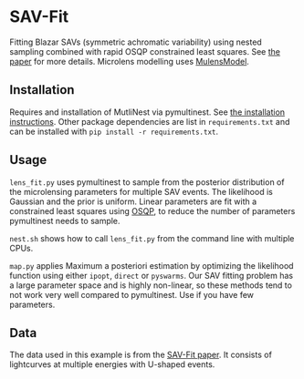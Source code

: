 # SAV-Fit
Fitting Blazar SAVs (symmetric achromatic variability) using nested sampling combined with rapid OSQP constrained least squares. See [the paper](https://iopscience.iop.org/article/10.3847/1538-4357/ac469e) for more details. Microlens modelling uses [MulensModel](https://github.com/rpoleski/MulensModel).

## Installation
Requires and installation of MutliNest via pymultinest. See [the installation instructions](https://johannesbuchner.github.io/PyMultiNest/install.html). Other package dependencies are list in `requirements.txt` and can be installed with `pip install -r requirements.txt`.

## Usage
`lens_fit.py` uses pymultinest to sample from the posterior distribution of the microlensing parameters for multiple SAV events. The likelihood is Gaussian and the prior is uniform. Linear parameters are fit with a constrained least squares using [OSQP](https://osqp.org/docs/examples/least-squares.html), to reduce the number of parameters pymultinest needs to sample.  

`nest.sh` shows how to call `lens_fit.py` from the command line with multiple CPUs.

`map.py` applies Maximum a posteriori estimation by optimizing the likelihood function using either `ipopt`, `direct` or `pyswarms`. Our SAV fitting problem has a large parameter space and is highly non-linear, so these methods tend to not work very well compared to pymultinest. Use if you have few parameters.

## Data
The data used in this example is from the [SAV-Fit paper](https://iopscience.iop.org/article/10.3847/1538-4357/ac469e). It consists of lightcurves at multiple energies with U-shaped events.